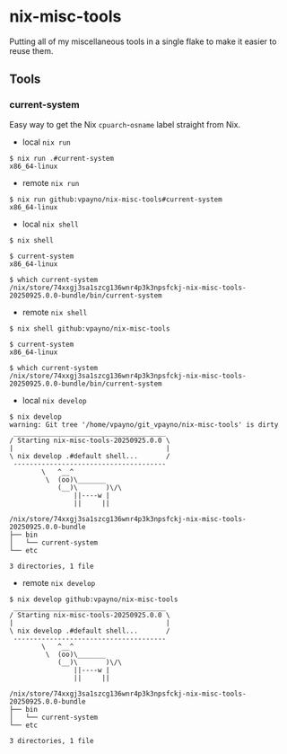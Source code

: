 # nix-misc-tools

Putting all of my miscellaneous tools in a single flake to make it easier to
reuse them.

## Tools

### current-system

Easy way to get the Nix `cpuarch`-`osname` label straight from Nix.

- local `nix run`

```text
$ nix run .#current-system
x86_64-linux
```

- remote `nix run`

```text
$ nix run github:vpayno/nix-misc-tools#current-system
x86_64-linux
```

- local `nix shell`

```text
$ nix shell

$ current-system
x86_64-linux

$ which current-system
/nix/store/74xxgj3sa1szcg136wnr4p3k3npsfckj-nix-misc-tools-20250925.0.0-bundle/bin/current-system
```

- remote `nix shell`

```text
$ nix shell github:vpayno/nix-misc-tools

$ current-system
x86_64-linux

$ which current-system
/nix/store/74xxgj3sa1szcg136wnr4p3k3npsfckj-nix-misc-tools-20250925.0.0-bundle/bin/current-system
```

- local `nix develop`

```text
$ nix develop
warning: Git tree '/home/vpayno/git_vpayno/nix-misc-tools' is dirty
 ______________________________________
/ Starting nix-misc-tools-20250925.0.0 \
|                                      |
\ nix develop .#default shell...       /
 --------------------------------------
        \   ^__^
         \  (oo)\_______
            (__)\       )\/\
                ||----w |
                ||     ||

/nix/store/74xxgj3sa1szcg136wnr4p3k3npsfckj-nix-misc-tools-20250925.0.0-bundle
├── bin
│   └── current-system
└── etc

3 directories, 1 file
```

- remote `nix develop`

```text
$ nix develop github:vpayno/nix-misc-tools
 ______________________________________
/ Starting nix-misc-tools-20250925.0.0 \
|                                      |
\ nix develop .#default shell...       /
 --------------------------------------
        \   ^__^
         \  (oo)\_______
            (__)\       )\/\
                ||----w |
                ||     ||

/nix/store/74xxgj3sa1szcg136wnr4p3k3npsfckj-nix-misc-tools-20250925.0.0-bundle
├── bin
│   └── current-system
└── etc

3 directories, 1 file
```
